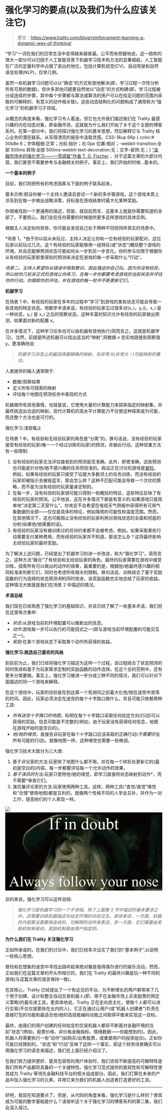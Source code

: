 # 强化学习的要点(以及我们为什么应该关注它)

> 原文：<https://www.trality.com/blog/reinforcement-learning-a-dynamic-way-of-thinking/>

“学习”一词在我们的日常生活中变得越来越普遍。公平而有把握地说，这一趋势的很大一部分可以归因于人工智能背景下机器学习技术和方法的显著崛起，人工智能在广泛的定量科学中占据了突出的地位，包括计算机视觉(CV)、自动驾驶和自然语言处理(NLP)，仅举几例。

虽然一些机器学习问题可以以“静态”的方式有效地解决(即，学习过程一次性分析所有可用的数据)，但许多其他问题更自然地以“动态”的方式构建(即，学习过程被分成连续的步骤，其中每个步骤都与算法或算法的用户可以在给定问题的范围内采取的可解释的、有意义的动作相关联)。这些动态结构化的问题构成了通常称为“强化学习”的机器学习子领域。

从概念的角度来看，强化学习令人着迷。但它也允许我们描述我们在 Trality 最感兴趣的内在动态对象，即金融市场，这就是为什么我们开始了关于这个主题的博客系列。在第一部分中，我们将探讨强化学习的基本思想，然后解释它与 Trality 核心业务的潜在联系。从写得漂亮的报告中汲取灵感。CSS-18up 66p { color:# 00b8e 6；字体粗细:正常；光标:指针；左:0px 位置:相对；-webkit-transition:全部 500ms 转场:全部 500ms-webkit-text-decoration:无；文字-装饰:无；} [“金融市场中的强化学习——一项调查”作者 T. G. Fischer](https://ideas.repec.org/p/zbw/iwqwdp/122018.html) ，对于这篇文章的大部分内容，我们甚至不需要参考与金融相关的例子。事实上，我们开始的时候...基本的。

**一个基本的例子**

目前，我们将把所有的考虑因素与下面的例子联系起来。

基本示例:假设你被一个主持人邀请去尝试一个新的多步骤游戏，这个游戏本质上涉及到在每一步做出战略决策，目标是在游戏结束时最大化某种奖励。

你很难找到一个更通用的描述，但是，就目前而言，这基本上就是你需要知道的全部了。不要担心，我们会在任何需要的时候提供更多这样游戏的具体实例。

根据主人决定如何安排，你可能会发现自己处于两种不同但同样真实的场景中。

*场景 1。*由于你以前从未玩过，主持人决定让你和一位有经验的玩家配对，这位玩家以前玩过几次。这个有经验的玩家能够用一组特征(或“状态”)概括整个游戏的环境，并且还能够预测状态可能如何从一步到另一步变化。你的参与仅限于根据你从有经验的玩家那里得到的预测来决定在游戏的每一步采取什么“行动”。

*场景二。主持人希望你从错误中吸取教训，因此强迫你自己玩。因为你没有经验，所以给你几轮非正式的游戏让你练习，在每一步你都要考虑游戏的当前状态并评估你的行动。你跟踪你的评估，并在游戏的每一轮中不断更新它们。*

**机器学习**

在场景 1 中，有经验的玩家在多年的过程中“学习”到游戏的某些状态可能会导致一些其他的特定状态。用数学术语来说，有经验的玩家见过很多对(x_i，y_i)，x_i 是一种状态，y_i 是 x_i 之后的观察状态。这种丰富的知识允许有经验的玩家做出预测，如果面对新的配置 x。

在许多情况下，这种学习任务也可以由机器有效地执行(简而言之，这就是机器学习)，当然，前提是所述机器可以找出适当的“映射”,将数据 x 忠实地链接到观察值 y。更准确地说:

> *机器学习涉及让机器选择最精确的映射，在非常大(非常大！)可能映射的集合。*

人类提供的输入通常限于:

*   数据/观察结果
*   定义所有可探索的映射
*   评估每个地图在预测任务中表现的方式

机器做所有其他事情，也就是说，它使用大量的计算能力来探索指定的映射集，并最终挑选出合适的映射。现代计算机的高水平计算能力不仅使这种探索成为可能，而且整个方法也是可行的。

强化学习:浅尝辄止

在场景 1 中，有经验和无经验玩家的角色是“分离”的。换句话说，没有经验的玩家接受有经验的玩家(唯一一个经过训练的玩家)的预测，并据此行动。这种双重方法有一些限制:

1.  没有经验的玩家无法评估接收到的预测是否准确。此外，即使准确，这些预测也可能是针对他/她不感兴趣的任务而校准的。假设正在讨论的游戏是[冒险](https://en.wikipedia.org/wiki/Risk_(game))，例如，如果有经验的玩家只接受了征服大多数领土的任务训练，而没有经验的玩家却被指示去摧毁蓝军，那会怎么样？这种不匹配可能会导致一个次优的策略，而不是为没有经验的玩家量身定制的。
2.  在每一步，没有经验的玩家很可能只得到一些概括的特征，这些特征反映了有经验的玩家的预测。公平地说，这在许多情况下都是有意义的:如果游戏只是简单地“决定第二天穿什么”，你肯定不会希望在电视天气预报中获得所有可用气象数据的全部——仅仅是具体的特征，例如降雨的可能性和温度范围。然而，在其他情况下，这也可能阻止没有经验的玩家利用对游戏状态的全面和彻底的分析(如果他/她需要的话)。
3.  有经验的玩家没有被训练过的任何约束都不会被考虑。例如，如果采取某些行动需要支付某种费用，而有经验的玩家并不知道，那该怎么办？这将最终影响无经验玩家的最终奖励。

为了解决上述问题，已经提出了机器学习的进一步改进，称为“强化学习”。简而言之，这种方法“融合”了有经验和无经验玩家的角色。最终的玩家需要在游戏中接受训练，探索所有可以做出的动作的效果，最重要的是，根据他/她最终感兴趣的相同标准来判断它们，同时也考虑所有相关的限制。换句话说，训练结合了基于奖励函数的行为选择的状态预测*和*的同时改进，该奖励函数忠实地总结了玩家的收益。这种情况大致就是我们在场景 2 中描述的情况。

**术语总结**

我们现在已经熟悉了强化学习的基础知识，并且已经了解了一些基本术语，我们将在这里再次重申:

*   *状态*:从游戏当前的环境配置可以推断出的信息。
*   *动作*:游戏每一步可以执行的可能招式之一(即与游戏当前环境配置的可能交互之一)。
*   *奖励*:在某个游戏状态下采取某个动作所获得的收益。

**强化学习:挑选自己喜欢的风格**

到目前为止，我们已经将强化学习描述为这样一个过程，该过程结合了状态预测的同时改进和基于为玩家需求定制的奖励函数的动作选择。在这个总的范例中，还有更多分类要做。事实上，强化学习被进一步分成三种不同的情况，我们可以针对下面描述的同一个游戏来解释。

在这个游戏中，玩家的目标是在到达第一个死胡同之前最大化他/她在迷宫中游荡的时间。因此，玩家必须决定在迷宫的每个十字路口做什么，并且可能只依赖两种工具:

*   *所有迷宫十字路口的地图*，标明在每个十字路口采取任何给定方向(行动)可以获得的奖励。信息可能是不完整的(例如，由于玩家没有获得任何信息，地图在游戏开始时是空白的)。
*   *他/她的嗅觉*，直接告诉玩家在每个十字路口应该采取的正确行动(*不需要*评估所有可能的行动)。就像地图一样，这种嗅觉也需要一些微调。

强化学习技术大致分为三大类:

1.  基于评论家的方法:玩家除了地图什么都不用，并在每一个转折处更新它的(最初是空白的)内容。每一步都要评估每一个允许动作的效果。
2.  *基于演员的*方法:玩家只使用他/她的嗅觉，即学习直接将状态映射到动作*，而不需要*审查它们。
3.  演员兼评论家的方法:玩家使用两种工具。这样，两种工具(“直觉/直觉”嗅觉和“合理”使用地图)都是互利的，就像两个性格不同的人学会互补，并作为一对工作，提高他们的个人表现一样。

![](img/915fe9ecab99a19a94f603b655651f4e.png)![](img/abd9f444f35338cea42214b10fb8bb4b.png)





总的来说，强化学习可以这样总结:

> *强化学习是机器学习的一个子领域。除了上面第 3 节中描述的基本要求之外，还需要训练机器描述与给定环境的动态交互。具体来说，一方面，机器的内部算法需要用连续的、可解释的动作来表述。另一方面，它们需要由奖励机制来驱动，奖励机制是由用户指定的。*

**为什么我们在 Trality 关注强化学习**

正如所承诺的，在我们的讨论中，我们已经多次证实了我们的“基本例子”,以说明一些核心思想。

冒险和在想象的迷宫中寻找出路听起来绝对像是值得偶尔进行的娱乐活动。然而，正如我们在这篇文章的开头所暗示的，我们在 Trality 的最终兴趣是玩一种不同的游戏(与这篇文章的语言保持一致)。

在其核心，Trality 已经提出了一个有远见的平台，为不断增长的用户群带来了几个用于创建、设计和整合自动交易机器人(即，用于在金融市场上买卖股票的预定义策略)的最先进工具。更具体地说，Trality 正在走向民主化，使每个人都可以进行交易(不仅仅是那些在业内的人)，它正在通过让用户(或“机器人创建者”)负责在直接打包的功能和最适合他/她的高技能编码功能之间取得平衡来实现这一目标。

最终，由我们的用户创建的任何给定的交易机器人都将不断面对金融环境的当前“状态”(例如，股票价格、非价格金融指标、情绪数据——你能想到的)。因此，机器人将需要执行一些“动作”(如购买/出售股票，或重塑用户的投资组合)。正如你可能已经猜到的，“状态”和“行动”反映了这样一个事实，即这个财务场景确实可以用强化学习的语言来描述，我们在上面已经介绍过了。

在我们努力提供更好、更具包容性的用户体验时，我们坚信不断提高的可解释性是我们所有产品都将具备的一个关键特性。强化学习范式提供的直观性和可解释性使其成为 Trality 等领先金融科技平台的相关组成部分。因此，我们打算在未来的产品中加入强化学习的元素，并用它来为我们的机器人创造者打造更好的工具。

* * *

好吧，我现在知道要点了。但是，从代码的角度来看，强化学习是什么样的？使其成为可能的数学基础是什么？请收听这个关于强化学习的博客系列的第二集，我们会深入探讨。